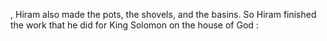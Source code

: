 , Hiram also made the pots, the shovels, and the basins. So Hiram finished the work that he did for King Solomon on the house of God :
